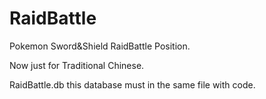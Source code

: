 # RaidBattle
Pokemon Sword&amp;Shield RaidBattle Position.

Now just for Traditional Chinese.

RaidBattle.db this database must in the same file with code.
